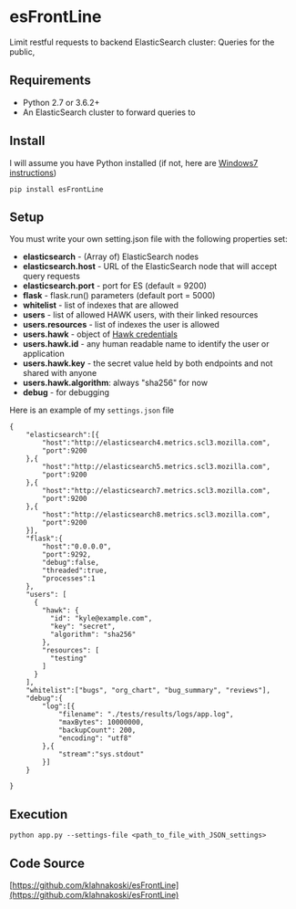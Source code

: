 # esFrontLine

Limit restful requests to backend ElasticSearch cluster:  Queries for the public, 


## Requirements

  * Python 2.7 or 3.6.2+
  * An ElasticSearch cluster to forward queries to


## Install

I will assume you have Python installed (if not, here are [Windows7 instructions](https://github.com/klahnakoski/pyLibrary#windows-7-install-instructions-))

    pip install esFrontLine

## Setup

You must write your own setting.json file with the following properties set:

  * **elasticsearch** - (Array of) ElasticSearch nodes
  * **elasticsearch.host** - URL of the ElasticSearch node that will accept query requests
  * **elasticsearch.port** - port for ES (default = 9200)
  * **flask** - flask.run() parameters (default port = 5000)
  * **whitelist** - list of indexes that are allowed
  * **users** - list of allowed HAWK users, with their linked resources
  * **users.resources** - list of indexes the user is allowed
  * **users.hawk** - object of [Hawk credentials](https://github.com/hueniverse/hawk/blob/master/README.md)
  * **users.hawk.id** - any human readable name to identify the user or application
  * **users.hawk.key** - the secret value held by both endpoints and not shared with anyone
  * **users.hawk.algorithm**: always "sha256" for now
  * **debug** - for debugging

Here is an example of my ```settings.json``` file

    {
        "elasticsearch":[{
            "host":"http://elasticsearch4.metrics.scl3.mozilla.com",
            "port":9200
        },{
            "host":"http://elasticsearch5.metrics.scl3.mozilla.com",
            "port":9200
        },{
            "host":"http://elasticsearch7.metrics.scl3.mozilla.com",
            "port":9200
        },{
            "host":"http://elasticsearch8.metrics.scl3.mozilla.com",
            "port":9200
        }],
        "flask":{
            "host":"0.0.0.0",
            "port":9292,
            "debug":false,
            "threaded":true,
            "processes":1
        },
        "users": [
          {
            "hawk": {
              "id": "kyle@example.com",
              "key": "secret",
              "algorithm": "sha256"
            },
            "resources": [
              "testing"
            ]
          }
        ],
        "whitelist":["bugs", "org_chart", "bug_summary", "reviews"],
        "debug":{
            "log":[{
                "filename": "./tests/results/logs/app.log",
                "maxBytes": 10000000,
                "backupCount": 200,
                "encoding": "utf8"
            },{
                "stream":"sys.stdout"
            }]
        }

    }

## Execution

    python app.py --settings-file <path_to_file_with_JSON_settings>

## Code Source

[https://github.com/klahnakoski/esFrontLine](https://github.com/klahnakoski/esFrontLine)
